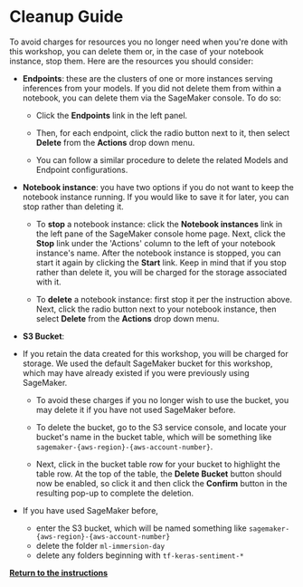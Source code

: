 
# Cleanup Guide

To avoid charges for resources you no longer need when you're done with this workshop, you can delete them or, in the case of your notebook instance, stop them.  Here are the resources you should consider:

- **Endpoints**:  these are the clusters of one or more instances serving inferences from your models. If you did not delete them from within a notebook, you can delete them via the SageMaker console.  To do so:

  - Click the **Endpoints** link in the left panel.  
  
  - Then, for each endpoint, click the radio button next to it, then select **Delete** from the **Actions** drop down menu. 
  
  - You can follow a similar procedure to delete the related Models and Endpoint configurations.


- **Notebook instance**:  you have two options if you do not want to keep the notebook instance running. If you would like to save it for later, you can stop rather than deleting it. 

  - To **stop** a notebook instance:  click the **Notebook instances** link in the left pane of the SageMaker console home page. Next, click the **Stop** link under the 'Actions' column to the left of your notebook instance's name.  After the notebook instance is stopped, you can start it again by clicking the **Start** link.  Keep in mind that if you stop rather than delete it, you will be charged for the storage associated with it.  

  - To **delete** a notebook instance:  first stop it per the instruction above. Next, click the radio button next to your notebook instance, then select **Delete** from the **Actions** drop down menu. 
  
  
- **S3 Bucket**:  
- If you retain the data created for this workshop, you will be charged for storage. We used the default SageMaker bucket for this workshop, which may have already existed if you were previously using SageMaker. 

    - To avoid these charges if you no longer wish to use the bucket, you may delete it if you have not used SageMaker before. 

    - To delete the bucket, go to the S3 service console, and locate your bucket's name in the bucket table, which will be something like `sagemaker-{aws-region}-{aws-account-number}`. 

    - Next, click in the bucket table row for your bucket to highlight the table row. At the top of the table, the **Delete Bucket** button should now be enabled, so click it and then click the **Confirm** button in the resulting pop-up to complete the deletion.  

- If you have used SageMaker before, 
    - enter the S3 bucket, which will be named something like `sagemaker-{aws-region}-{aws-account-number}`
    - delete the folder `ml-immersion-day`
    - delete any folders beginning with `tf-keras-sentiment-*`

[**Return to the instructions**](../README.md)
